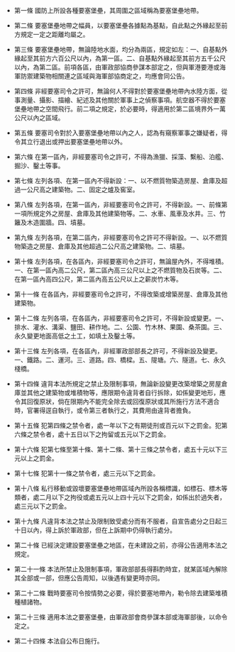 * 第一條 國防上所設各種要塞堡壘，其周圍之區域稱為要塞堡壘地帶。

* 第二條 要塞堡壘地帶之幅員，以要塞堡壘各據點為基點，自此點之外緣起至前方規定一定之距離均屬之。

* 第三條 要塞堡壘地帶，無論陸地水面，均分為兩區，規定如左：一、自基點外緣起至其前方六百公尺以內，為第一區。二、自基點外緣起至其前方五千公尺以內，為第二區。前項各區，由軍政部協商參謀本部定之，但與軍港要港或海軍防禦建築物相關連之區域與海軍部協商定之，均應會同公告。

* 第四條 非經要塞司令之許可，無論何人不得對於要塞堡壘地帶內水陸方面，從事測量、攝影、描繪、紀述及其他關於軍事上之偵察事項。航空器不得於要塞堡壘地帶之空間飛行。前二項之規定，於必要時，得適用於第二區境界外一萬公尺以內之區域。

* 第五條 要塞司令對於入要塞堡壘地帶以內之人，認為有窺察軍事之嫌疑者，得令其立行退出或押出要塞堡壘地帶以外。

* 第六條 在第一區內，非經要塞司令之許可，不得為漁獵、採藻、繫船、泊艦、掘沙、鑿土等事。

* 第七條 左列各項、在第一區內不得新設：一、以不燃質物築造房屋、倉庫及超過一公尺高之建築物。二、固定之爐及窖室。

* 第八條 左列各項，在第一區內，非經要塞司令之許可，不得新設。一、前條第一項所規定外之房屋、倉庫及其他建築物等。二、水車、風車及水井。三、竹籬及木造圍牆。四、墳墓。

* 第九條 左列各項，在第二區內，非經要塞司令之許可不得新設。一、以不燃質物築造之房屋、倉庫及其他超過二公尺高之建築物。二、墳墓。

* 第十條 左列各項，在各區內，非經要塞司令之許可，無論屋內外，不得堆積。一、在第一區內高二公尺，第二區內高三公尺以上之不燃質物及石炭等。二、在第一區內高四公尺，第二區內高五公尺以上之薪炭竹木等。

* 第十一條 在各區內，非經要塞司令之許可，不得改築或增築房屋、倉庫及其他建築物。

* 第十二條 左列各項，在各區內，非經要塞司令之許可，不得新設或變更。一、排水、灌水、溝渠、鹽田、耕作地。二、公園、竹木林、果園、桑茶園。三、永久變更地面高低之土工，如填土及鑿土等。

* 第十三條 左列各項，在各區內，非經軍政部部長之許可，不得新設及變更。一、鐵路。二、運河。三、道路。四、橋樑。五、隄塘。六、隧道。七、永久棧橋。

* 第十四條 違背本法所規定之禁止及限制事項，無論新設變更改築增築之房屋倉庫並其他之建築物或堆積物等，應限期令違背者自行拆除，如係變更地形，應令其回復原狀，倘在限期內不能完全除去或回復原狀或其所施行方法不適合時，官署得逕自執行，或令第三者執行之，其費用由違背者擔負。

* 第十五條 犯第四條之禁令者，處一年以下之有期徒刑或百元以下之罰金。犯第六條之禁令者，處十五日以下之拘留或五元以下之罰金。

* 第十六條 犯第七條至第十條、第十二條、第十三條之禁令者，處五十元以下三元以上之罰金。

* 第十七條 犯第十一條之禁令者，處三元以下之罰金。

* 第十八條 私行移動或毀壞要塞堡壘地帶區域內所設各稱標識，如標石、標木等類者，處二月以下之拘役或處五元以上四十元以下之罰金，如係出於過失者，處三元以下之罰金。

* 第十九條 凡違背本法之禁止及限制致受處分而有不服者，自宣告處分之日起三十日以內，得上訴於軍政部，但在上訴期中仍得執行處分。

* 第二十條 已經決定建設要塞堡壘之地區，在未建設之前，亦得公告適用本法之規定。

* 第二十一條 本法所禁止及限制事項，軍政部部長得斟酌時宜，就某區域內解除其全部或一部，但應公告周知，以後遇有變更時亦同。

* 第二十二條 戰時要塞司令按情勢之必要，得於要塞地帶內，勒令除去建築堆積種植諸物。

* 第二十三條 適用本法之要塞堡壘，由軍政部會商參謀本部或海軍部後，以命令定之。

* 第二十四條 本法自公布日施行。

